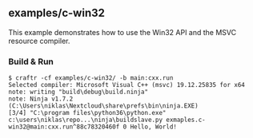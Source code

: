 ## examples/c-win32

This example demonstrates how to use the Win32 API and the MSVC resource
compiler.

### Build & Run

```
$ craftr -cf examples/c-win32/ -b main:cxx.run
Selected compiler: Microsoft Visual C++ (msvc) 19.12.25835 for x64
note: writing "build\debug\build.ninja"
note: Ninja v1.7.2 (C:\Users\niklas\Nextcloud\share\prefs\bin\ninja.EXE)
[3/4] "C:\program files\python36\python.exe" c:\users\niklas\repo...\ninja\buildslave.py exmaples.c-win32@main:cxx.run^88c78320460f 0 Hello, World!
```
